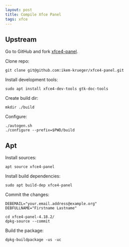 ```yaml
---
layout: post
title: Compile Xfce Panel
tags: xfce
---
```


## Upstream

Go to GitHub and fork [xfce4-panel](https://github.com/xfce-mirror/xfce4-panel).

Clone repo:

`git clone git@github.com:ikem-krueger/xfce4-panel.git`

Install development tools:

`sudo apt install xfce4-dev-tools gtk-doc-tools`

Create build dir:

`mkdir ./build`

Configure:

```
./autogen.sh
./configure --prefix=$PWD/build
```

## Apt

Install sources:

```
apt source xfce4-panel
```

Install build dependencies:

```
sudo apt build-dep xfce4-panel
```

Commit the changes:

```
DEBEMAIL="your.email.address@example.org"
DEBFULLNAME="Firstname Lastname"

cd xfce4-panel-4.18.2/
dpkg-source --commit
```

Build the package:

```
dpkg-buildpackage -us -uc
```
